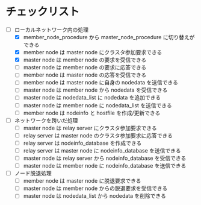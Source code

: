 # チェックリスト

- [ ] ローカルネットワーク内の処理
  - [x] member_node_procedure から master_node_procedure に切り替えができる
  - [x] member node は master node にクラスタ参加要求できる
  - [x] master node は member node の要求を受信できる
  - [ ] master node は member node の要求に応答できる
  - [ ] member node は master node の応答を受信できる
  - [ ] member node は master node に自身の nodedata を送信できる
  - [ ] master node は member node から nodedata を受信できる
  - [ ] master node は nodedata_list に nodedata を追加できる
  - [ ] master node は member node に nodedata_list を送信できる
  - [ ] member node は nodeinfo と hostfile を作成/更新できる

- [ ] ネットワークを跨いだ処理
  - [ ] master node は relay server にクラスタ参加要求できる
  - [ ] relay server は master node のクラスタ参加要求に応答できる
  - [ ] relay server は nodeinfo_database を作成できる
  - [ ] relay server は master node に nodeinfo_database を送信できる
  - [ ] master node は relay server から nodeinfo_database を受信できる
  - [ ] master node は member node に nodeinfo_database を送信できる

- [ ] ノード脱退処理
  - [ ] member node は master node に脱退要求できる
  - [ ] master node は member node からの脱退要求を受信できる
  - [ ] master node は nodedata_list から nodedata を削除できる
